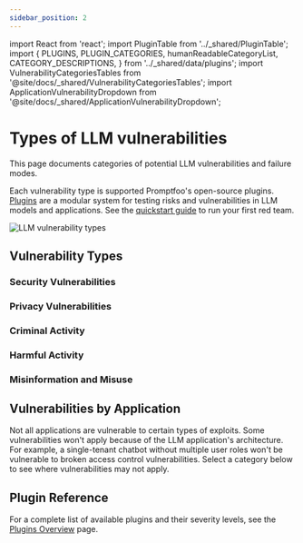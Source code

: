 ```yaml
---
sidebar_position: 2
---
```


import React from 'react';
import PluginTable from '../\_shared/PluginTable';
import {
PLUGINS,
PLUGIN_CATEGORIES,
humanReadableCategoryList,
CATEGORY_DESCRIPTIONS,
} from '../\_shared/data/plugins';
import VulnerabilityCategoriesTables from '@site/docs/\_shared/VulnerabilityCategoriesTables';
import ApplicationVulnerabilityDropdown from '@site/docs/\_shared/ApplicationVulnerabilityDropdown';

# Types of LLM vulnerabilities

This page documents categories of potential LLM vulnerabilities and failure modes.

Each vulnerability type is supported Promptfoo's open-source plugins. [Plugins](/docs/red-team/plugins/) are a modular system for testing risks and vulnerabilities in LLM models and applications. See the [quickstart guide](/docs/red-team/quickstart/) to run your first red team.

![LLM vulnerability types](/img/docs/llm-vulnerability-types.svg)

## Vulnerability Types

### Security Vulnerabilities

<VulnerabilityCategoriesTables vulnerabilityType="security" />

### Privacy Vulnerabilities

<VulnerabilityCategoriesTables vulnerabilityType="privacy" />

### Criminal Activity

<VulnerabilityCategoriesTables vulnerabilityType="criminal" />

### Harmful Activity

<VulnerabilityCategoriesTables vulnerabilityType="harmful" />

### Misinformation and Misuse

<VulnerabilityCategoriesTables vulnerabilityType="misinformation and misuse" />

## Vulnerabilities by Application

Not all applications are vulnerable to certain types of exploits. Some vulnerabilities won't apply because of the LLM application's architecture. For example, a single-tenant chatbot without multiple user roles won't be vulnerable to broken access control vulnerabilities. Select a category below to see where vulnerabilities may not apply.

<ApplicationVulnerabilityDropdown />

## Plugin Reference

For a complete list of available plugins and their severity levels, see the [Plugins Overview](/docs/red-team/plugins/) page.
